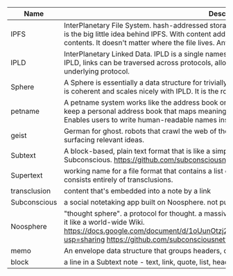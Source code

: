 | Name         | Description                                                                                                                                                                                                                                                                                                 |
| ------------ | ----------------------------------------------------------------------------------------------------------------------------------------------------------------------------------------------------------------------------------------------------------------------------------------------------------- |
| IPFS         | InterPlanetary File System. hash-addressed storage in a peer-to-peer network. Content addressing is the big little idea behind IPFS. With content addressing (CIDs), you ask for a file using a hash of its contents. It doesn't matter where the file lives. Anyone in the network can serve that content. |
| IPLD         | InterPlanetary Linked Data. IPLD is a single namespace for all hash-inspired protocols. Through IPLD, links can be traversed across protocols, allowing you to explore data regardless of the underlying protocol.                                                                                          |
| Sphere       | A Sphere is essentially a data structure for trivially associating names with content in a manner that is coherent and scales nicely with IPLD. It is the root of a user's personal data in the Noosphere.                                                                                                  |
| petname      | A petname system works like the address book on your phone. Instead of a global name system, you keep a personal address book that maps meaningful names to secure-decentralized addresses. Enables users to write human-readable names instead of DIDs when addressing other spheres.                      |
| geist        | German for ghost. robots that crawl the web of thoughts, mixing and combining them into new ones, surfacing relevant ideas.                                                                                                                                                                                 |
| Subtext      | A block-based, plain text format that is like a simpler form of markdown; it is the native format of Subconscious. https://github.com/subconsciousnetwork/subtext                                                                                                                                           |
| Supertext    | working name for a file format that contains a list of links to other content - which, when rendered, consists entirely of transclusions.                                                                                                                                                                   |
| transclusion | content that's embedded into a note by a link                                                                                                                                                                                                                                                               |
| Subconscious | a social notetaking app built on Noosphere. not public yet.                                                                                                                                                                                                                                                 |
| Noosphere    | "thought sphere". a protocol for thought. a massively-multiplayer knowledge graph. You can think of it like a world-wide Wiki. https://docs.google.com/document/d/1oUunOtzj27JmCFAD5Qpt1EGKseUcTzk2xq3Aok0kDxk/edit?usp=sharing https://github.com/subconsciousnetwork/noosphere                            |
| memo         | An envelope data structure that groups headers, content and a chronological history of revisions                                                                                                                                                                                                            |
| block        | a line in a Subtext note - text, link, quote, list, header, etc                                                                                                                                                                                                                                             |
